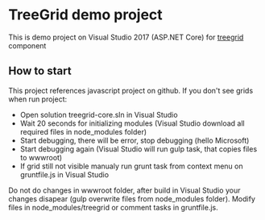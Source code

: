 # TreeGrid demo project
This is demo project on Visual Studio 2017 (ASP.NET Core) for [treegrid](https://github.com/miptleha/treegrid-js) component

## How to start
This project references javascript project on github. If you don't see grids when run project:
<ul>
  <li>Open solution treegrid-core.sln in Visual Studio</li>
  <li>Wait 20 seconds for initializing modules (Visual Studio download all required files in node_modules folder)</li>
  <li>Start debugging, there will be error, stop debugging (hello Microsoft)</li>
  <li>Start debugging again (Visual Studio will run gulp task, that copies files to wwwroot)</li>
  <li>If grid still not visible manualy run grunt task from context menu on gruntfile.js in Visual Studio</li>
</ul>

Do not do changes in wwwroot folder, after build in Visual Studio your changes disapear (gulp overwrite files from node_modules folder). Modify files in node_modules/treegrid or comment tasks in gruntfile.js.
